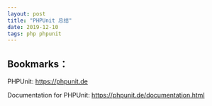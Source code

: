 ```yaml
---
layout: post
title: "PHPUnit 总结"
date: 2019-12-10
tags: php phpunit
---
```


## Bookmarks：

PHPUnit: https://phpunit.de

Documentation for PHPUnit: https://phpunit.de/documentation.html